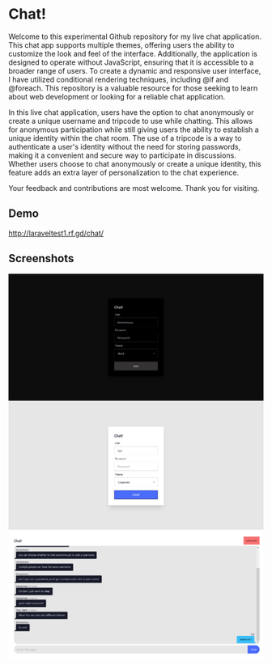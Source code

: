 

# Chat!

Welcome to this experimental Github repository for my live chat application. This chat app supports multiple themes, offering users the ability to customize the look and feel of the interface. Additionally, the application is designed to operate without JavaScript, ensuring that it is accessible to a broader range of users. To create a dynamic and responsive user interface, I have utilized conditional rendering techniques, including @if and @foreach. This repository is a valuable resource for those seeking to learn about web development or looking for a reliable chat application.

In this live chat application, users have the option to chat anonymously or create a unique username and tripcode to use while chatting. This allows for anonymous participation while still giving users the ability to establish a unique identity within the chat room. The use of a tripcode is a way to authenticate a user's identity without the need for storing passwords, making it a convenient and secure way to participate in discussions. Whether users choose to chat anonymously or create a unique identity, this feature adds an extra layer of personalization to the chat experience.

Your feedback and contributions are most welcome. Thank you for visiting.




## Demo

http://laraveltest1.rf.gd/chat/


## Screenshots

![Login](https://github.com/samuelchristlie/COMP6738049/blob/main/chat/screenshot/login.png)
![Theming](https://github.com/samuelchristlie/COMP6738049/blob/main/chat/screenshot/theme.png)
![Chat](https://github.com/samuelchristlie/COMP6738049/blob/main/chat/screenshot/chat.png)

